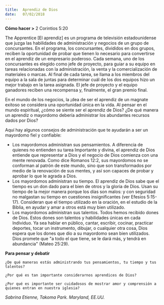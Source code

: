 ```yaml
---
title:  Aprendiz de Dios
date:   07/02/2018
---
```


**Cómo hacer >** 2 Corintios 5:20

The Apprentice [El aprendiz] es un programa de televisión estadounidense que juzga las habilidades de administración y negocios de un grupo de concursantes. En el programa, los concursantes, divididos en dos grupos, reciben la oportunidad de probar que tienen lo necesario para convertirse en el aprendiz de un empresario poderoso. Cada semana, uno de los concursantes es elegido como jefe de proyecto, para guiar a su equipo en tareas relacionadas con la administración, la venta y la comercialización de materiales o marcas. Al final de cada tarea, se llama a los miembros del equipo a la sala de juntas para determinar cuál de los dos equipos hizo un mejor trabajo en la tarea asignada. El jefe de proyecto y el equipo ganadores reciben una recompensa y, finalmente, el gran premio final. 

En el mundo de los negocios, la ¡dea de ser el aprendiz de un magnate exitoso se considera una oportunidad única en la vida. Al pensar en el mundo espiritual, ¿cómo se siente ser el aprendiz de Dios? ¿De qué manera un aprendiz o mayordomo debería administrar los abundantes recursos dados por Dios? 

Aquí hay algunos consejos de administración que te ayudarán a ser un mayordomo fiel y confiable:

- Los mayordomos administran sus pensamientos. A diferencia de quienes no entienden su tarea Importante y divina, el aprendiz de Dios entiende que representar a Dios y el negocio de Dios comienza con una mente renovada. Como dice Romanos 12:2, sus mayordomos no se conforman al patrón de este mundo, sino que son transformados por medio de la renovación de sus mentes, y así son capaces de probar y aprobar lo que le agrada a Dios. 
- Los mayordomos administran su tiempo. El aprendiz de Dios sabe que el tiempo es un don dado para el bien de otros y la gloria de Dios. Usan su tiempo de la mejor manera porque los días son malos: y con seguridad no malgastan su tiempo en cuestiones insignificantes (ver Efesios 5:15-17). Consideran que el tiempo utilizado en la oración, en el estudio de la Biblia, en ayudar y amar a otros está muy bien utilizado. 
- Los mayordomos administran sus talentos. Todos hemos recibido dones de Dios. Estos dones son talentos y habilidades únicas en cada Individuo. Ya sea hablar en público, cantar, escribir, cocinar, practicar deportes, tocar un instrumento, dibujar, o cualquier otra cosa, Dios espera que los dones que dio a su mayordomo sean bien utilizados. Dios promete que "a todo el que tiene, se le dará más, y tendrá en abundancia" (Mateo 25:29). 

**Para pensar y debatir**

`¿De qué maneras estás administrando tus pensamientos, tu tiempo y tus talentos?`

`¿Por qué es tan importante considerarnos aprendices de Dios?`

`¿Por qué es importante ser cuidadosos de mostrar amor y comprensión a quienes entran en nuestra iglesia?`

_Sabrina Etienne, Takoma Park. Maryland, EE.UU._